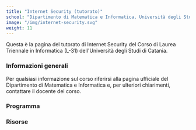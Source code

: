 ```yaml
---
title: "Internet Security (tutorato)"
school: "Dipartimento di Matematica e Informatica, Università degli Studi di Catania"
image: "/img/internet-security.svg"
weight: 11
---
```

Questa è la pagina del tutorato di Internet Security del Corso di Laurea Triennale in Informatica (L-31) dell'Università degli Studi di Catania.

### Informazioni generali
Per qualsiasi informazione sul corso riferirsi alla pagina ufficiale del Dipartimento di Matematica e Informatica e, per ulteriori chiarimenti, contattare il docente del corso.

### Programma

### Risorse
